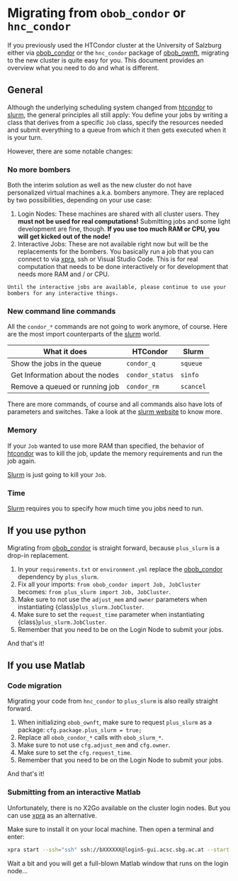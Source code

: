 # Migrating from `obob_condor` or `hnc_condor`

If you previously used the HTCondor cluster at the University of Salzburg either
via [obob_condor] or 
the `hnc_condor` package of [obob_ownft],
migrating to the new cluster is quite easy for you. This document provides
an overview what you need to do and what is different.

## General
Although the underlying scheduling system changed from [htcondor] to [slurm],
the general principles all still apply: You define your jobs by
writing a class that derives from a specific `Job` class, specify the
resources needed and submit everything to a queue from which it then
gets executed when it is your turn.

However, there are some notable changes:

### No more bombers
Both the interim solution as well as the new cluster do not have
personalized virtual machines a.k.a. bombers anymore. They are replaced by
two possibilities, depending on your use case:

1. Login Nodes: These machines are shared with all cluster users. They **must
    not be used for real computations!** Submitting jobs and some light
    development are fine, though. **If you use too much RAM or CPU, you
    will get kicked out of the node!**
2. Interactive Jobs: These are not available right now but will be
    the replacements for the bombers. You basically run a job that you can
    connect to via [xpra], ssh or Visual Studio Code. This is for real
    computation that needs to be done interactively or for development that
    needs more RAM and / or CPU.

```{warning}
Until the interactive jobs are available, please continue to use your
bombers for any interactive things.
```

### New command line commands
All the `condor_*` commands are not going to work anymore, of course. Here
are the most import counterparts of the [slurm] world.

| What it does                    | HTCondor        | Slurm      |
|---------------------------------|-----------------|------------|
| Show the jobs in the queue      | `condor_q`      | `squeue`   |
| Get Information about the nodes | `condor_status` | `sinfo`    |
| Remove a queued or running job  | `condor_rm`     | `scancel`  |

There are more commands, of course and all commands also have lots of
parameters and switches. Take a look at the [slurm website][slurm] to know
more.

### Memory
If your `Job` wanted to use more RAM than specified, the behavior of [htcondor]
was to kill the job, update the memory requirements and run the job again.

[Slurm][slurm] is just going to kill your `Job`.

### Time
[Slurm][slurm] requires you to specify how much time you jobs need to run.

## If you use python
Migrating from [obob_condor] is straight forward, because `plus_slurm` is a
drop-in replacement.

1. In your `requirements.txt` or `environment.yml` replace the [obob_condor]
    dependency by `plus_slurm`.
2. Fix all your imports: `from obob_condor import Job, JobCluster` becomes:
    `from plus_slurm import Job, JobCluster`.
3. Make sure to not use the `adjust_mem` and `owner` parameters when instantiating
    {class}`plus_slurm.JobCluster`.
4. Make sure to set the `request_time` parameter when instantiating
    {class}`plus_slurm.JobCluster`.
5. Remember that you need to be on the Login Node to submit your jobs.

And that's it!

## If you use Matlab
### Code migration
Migrating your code from `hnc_condor` to `plus_slurm` is also really straight forward.

1. When initializing `obob_ownft`, make sure to request `plus_slurm` as a 
    package: `cfg.package.plus_slurm = true;`
2. Replace all `obob_condor_*` calls with `obob_slurm_*`.
3. Make sure to not use `cfg.adjust_mem` and `cfg.owner`.
4. Make sure to set the `cfg.request_time`.
5. Remember that you need to be on the Login Node to submit your jobs.

And that's it!

### Submitting from an interactive Matlab
Unfortunately, there is no X2Go available on the cluster login nodes. But you
can use [xpra] as an alternative.

Make sure to install it on your local machine. Then open a terminal and enter:

```bash
xpra start --ssh="ssh" ssh://bXXXXXX@login5-gui.acsc.sbg.ac.at --start-child="/mnt/obob/bin/Matlab/R2020a/bin/matlab -desktop"  --exit-with-children 
```

Wait a bit and you will get a full-blown Matlab window that runs on the login node...


[htcondor]: https://htcondor.readthedocs.io
[slurm]: https://slurm.schedmd.com
[xpra]: https://xpra.org/
[obob_condor]: https://obob-condor.readthedocs.io
[obob_ownft]: https://gitlab.com/obob/obob_ownft